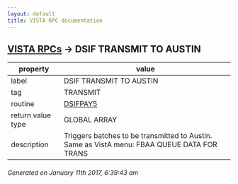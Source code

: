 ```yaml
---
layout: default
title: VISTA RPC documentation
---
```




## [VISTA RPCs](TableOfContent.md) &#8594; DSIF TRANSMIT TO AUSTIN 

 property | value 
--- | --- 
 label | DSIF TRANSMIT TO AUSTIN
 tag | TRANSMIT
 routine | [DSIFPAY5](http://code.osehra.org/dox/Routine_DSIFPAY5_source.html)
 return value type | GLOBAL ARRAY
 description | Triggers batches to be transmitted to Austin.  Same as VistA menu: FBAA QUEUE DATA FOR TRANS




 ###### Generated on January 11th 2017, 6:39:43 am
